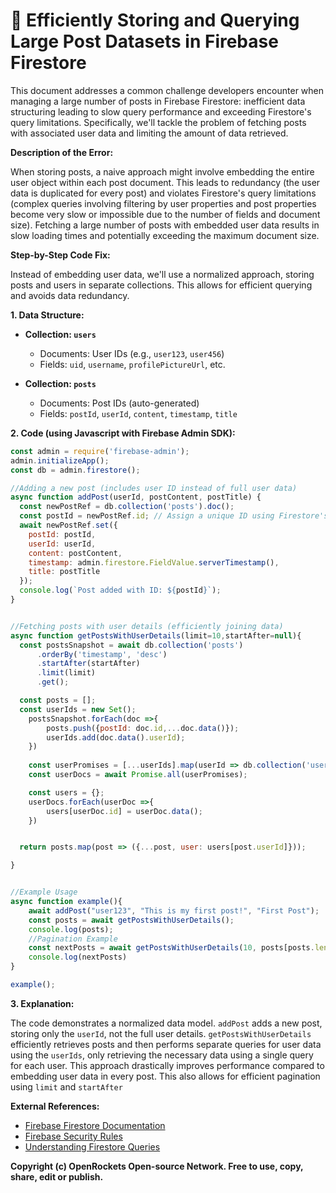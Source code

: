 # 🐞 Efficiently Storing and Querying Large Post Datasets in Firebase Firestore


This document addresses a common challenge developers encounter when managing a large number of posts in Firebase Firestore: inefficient data structuring leading to slow query performance and exceeding Firestore's query limitations.  Specifically, we'll tackle the problem of fetching posts with associated user data and limiting the amount of data retrieved.

**Description of the Error:**

When storing posts, a naive approach might involve embedding the entire user object within each post document.  This leads to redundancy (the user data is duplicated for every post) and violates Firestore's query limitations (complex queries involving filtering by user properties and post properties become very slow or impossible due to the number of fields and document size).  Fetching a large number of posts with embedded user data results in slow loading times and potentially exceeding the maximum document size.


**Step-by-Step Code Fix:**

Instead of embedding user data, we'll use a normalized approach, storing posts and users in separate collections.  This allows for efficient querying and avoids data redundancy.

**1. Data Structure:**

* **Collection: `users`**
    * Documents: User IDs (e.g., `user123`, `user456`)
    * Fields: `uid`, `username`, `profilePictureUrl`, etc.

* **Collection: `posts`**
    * Documents: Post IDs (auto-generated)
    * Fields: `postId`, `userId`, `content`, `timestamp`, `title`

**2. Code (using Javascript with Firebase Admin SDK):**

```javascript
const admin = require('firebase-admin');
admin.initializeApp();
const db = admin.firestore();

//Adding a new post (includes user ID instead of full user data)
async function addPost(userId, postContent, postTitle) {
  const newPostRef = db.collection('posts').doc();
  const postId = newPostRef.id; // Assign a unique ID using Firestore's ID generator.
  await newPostRef.set({
    postId: postId,
    userId: userId,
    content: postContent,
    timestamp: admin.firestore.FieldValue.serverTimestamp(),
    title: postTitle
  });
  console.log(`Post added with ID: ${postId}`);
}


//Fetching posts with user details (efficiently joining data)
async function getPostsWithUserDetails(limit=10,startAfter=null){
  const postsSnapshot = await db.collection('posts')
      .orderBy('timestamp', 'desc')
      .startAfter(startAfter)
      .limit(limit)
      .get();

  const posts = [];
  const userIds = new Set();
    postsSnapshot.forEach(doc =>{
        posts.push({postId: doc.id,...doc.data()});
        userIds.add(doc.data().userId);
    })
    
    const userPromises = [...userIds].map(userId => db.collection('users').doc(userId).get());
    const userDocs = await Promise.all(userPromises);

    const users = {};
    userDocs.forEach(userDoc =>{
        users[userDoc.id] = userDoc.data();
    })


  return posts.map(post => ({...post, user: users[post.userId]}));

}


//Example Usage
async function example(){
    await addPost("user123", "This is my first post!", "First Post");
    const posts = await getPostsWithUserDetails();
    console.log(posts);
    //Pagination Example
    const nextPosts = await getPostsWithUserDetails(10, posts[posts.length-1]);
    console.log(nextPosts)
}

example();

```

**3. Explanation:**

The code demonstrates a normalized data model.  `addPost` adds a new post, storing only the `userId`, not the full user details.  `getPostsWithUserDetails` efficiently retrieves posts and then performs separate queries for user data using the `userIds`, only retrieving the necessary data using a single query for each user. This approach drastically improves performance compared to embedding user data in every post. This also allows for efficient pagination using `limit` and `startAfter`


**External References:**

* [Firebase Firestore Documentation](https://firebase.google.com/docs/firestore)
* [Firebase Security Rules](https://firebase.google.com/docs/firestore/security/get-started)
* [Understanding Firestore Queries](https://firebase.google.com/docs/firestore/query-data/queries)


**Copyright (c) OpenRockets Open-source Network. Free to use, copy, share, edit or publish.**

